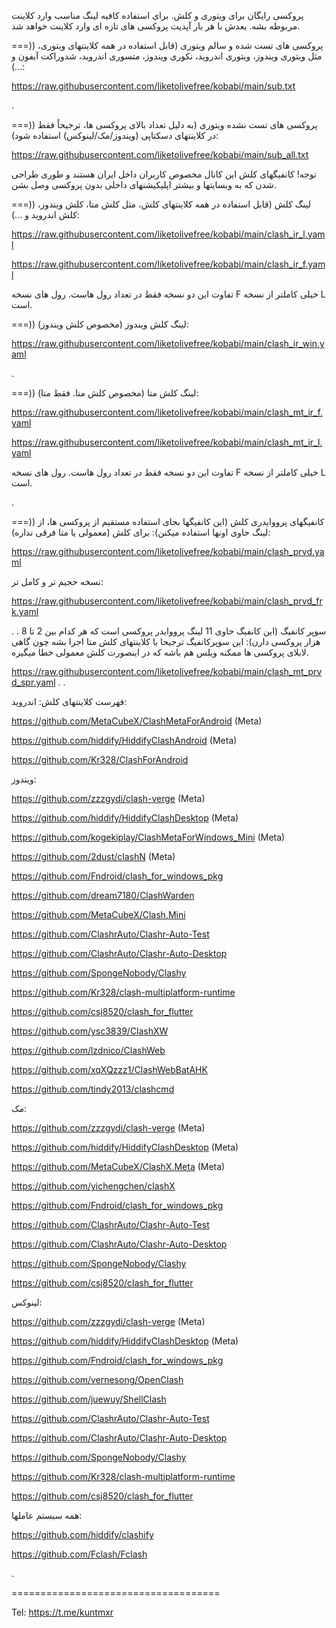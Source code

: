 پروکسی رایگان برای ویتوری و کلش.
برای استفاده کافیه لینگ مناسب وارد کلاینت مربوطه بشه. بعدش با هر بار آپدیت پروکسی های تازه ای وارد کلاینت خواهد شد.

===)) پروکسی های تست شده و سالم ویتوری (قابل استفاده در همه کلاینتهای ویتوری، مثل ویتوری ویندوز، ویتوری اندروید، نکوری ویندوز، متسوری اندروید، شدوراکت آیفون و ...):

https://raw.githubusercontent.com/liketolivefree/kobabi/main/sub.txt

.

===)) پروکسی های تست نشده ویتوری (به دلیل تعداد بالای پروکسی ها، ترجیحاً فقط در کلاینتهای دسکتاپی (ویندوز/مک/لینوکس) استفاده شود):

https://raw.githubusercontent.com/liketolivefree/kobabi/main/sub_all.txt


توجه! کانفیگهای کلش این کانال مخصوص کاربران داخل ایران هستند و طوری طراحی شدن که به وبسایتها و بیشتر اپلیکیشنهای داخلی بدون پروکسی وصل بشن.

===)) لینگ کلش (قابل استفاده در همه کلاینتهای کلش، مثل کلش متا، کلش ویندوز، کلش اندروید و ...):

https://raw.githubusercontent.com/liketolivefree/kobabi/main/clash_ir_l.yaml


https://raw.githubusercontent.com/liketolivefree/kobabi/main/clash_ir_f.yaml

تفاوت این دو نسخه فقط در تعداد رول هاست. رول های نسخه F خیلی کاملتر از نسخه L است.



===)) لینگ کلش ویندوز (مخصوص کلش ویندوز):


https://raw.githubusercontent.com/liketolivefree/kobabi/main/clash_ir_win.yaml



.


===)) لینگ کلش متا (مخصوص کلش متا. فقط متا):

https://raw.githubusercontent.com/liketolivefree/kobabi/main/clash_mt_ir_f.yaml


https://raw.githubusercontent.com/liketolivefree/kobabi/main/clash_mt_ir_l.yaml

تفاوت این دو نسخه فقط در تعداد رول هاست. رول های نسخه F خیلی کاملتر از نسخه L است.


.


===)) کانفیگهای پرووایدری کلش (این کانفیگها بجای استفاده مستقیم از پروکسی ها، از لینگ حاوی اونها استفاده میکنن):
برای کلش (معمولی یا متا فرقی نداره):

https://raw.githubusercontent.com/liketolivefree/kobabi/main/clash_prvd.yaml

نسخه حجیم تر و کامل تر:

https://raw.githubusercontent.com/liketolivefree/kobabi/main/clash_prvd_frk.yaml


.
.
سوپر کانفیگ (این کانفیگ حاوی 11 لینگ پرووایدر پروکسی است که هر کدام بین 2 تا 8 هزار پروکسی دارن):
این سوپرکانفیگ ترجیحا با کلاینتهای کلش متا اجرا بشه چون گاهی لابلای پروکسی ها ممکنه ویلس هم باشه که در اینصورت کلش معمولی خطا میگیره.


https://raw.githubusercontent.com/liketolivefree/kobabi/main/clash_mt_prvd_spr.yaml
.
.

فهرست کلاینتهای کلش:
اندروید:

https://github.com/MetaCubeX/ClashMetaForAndroid (Meta)

https://github.com/hiddify/HiddifyClashAndroid (Meta)

https://github.com/Kr328/ClashForAndroid


ویندوز:

https://github.com/zzzgydi/clash-verge (Meta)

https://github.com/hiddify/HiddifyClashDesktop (Meta)

https://github.com/kogekiplay/ClashMetaForWindows_Mini (Meta)

https://github.com/2dust/clashN (Meta)

https://github.com/Fndroid/clash_for_windows_pkg

https://github.com/dream7180/ClashWarden

https://github.com/MetaCubeX/Clash.Mini

https://github.com/ClashrAuto/Clashr-Auto-Test

https://github.com/ClashrAuto/Clashr-Auto-Desktop

https://github.com/SpongeNobody/Clashy

https://github.com/Kr328/clash-multiplatform-runtime

https://github.com/csj8520/clash_for_flutter

https://github.com/ysc3839/ClashXW

https://github.com/lzdnico/ClashWeb

https://github.com/xqXQzzz1/ClashWebBatAHK

https://github.com/tindy2013/clashcmd


مک:

https://github.com/zzzgydi/clash-verge (Meta)

https://github.com/hiddify/HiddifyClashDesktop (Meta)

https://github.com/MetaCubeX/ClashX.Meta (Meta)

https://github.com/yichengchen/clashX

https://github.com/Fndroid/clash_for_windows_pkg

https://github.com/ClashrAuto/Clashr-Auto-Test

https://github.com/ClashrAuto/Clashr-Auto-Desktop

https://github.com/SpongeNobody/Clashy

https://github.com/csj8520/clash_for_flutter


لینوکس:

https://github.com/zzzgydi/clash-verge (Meta)

https://github.com/hiddify/HiddifyClashDesktop (Meta)

https://github.com/Fndroid/clash_for_windows_pkg

https://github.com/vernesong/OpenClash

https://github.com/juewuy/ShellClash

https://github.com/ClashrAuto/Clashr-Auto-Test

https://github.com/ClashrAuto/Clashr-Auto-Desktop

https://github.com/SpongeNobody/Clashy

https://github.com/Kr328/clash-multiplatform-runtime

https://github.com/csj8520/clash_for_flutter


همه سیستم عاملها:

https://github.com/hiddify/clashify

https://github.com/Fclash/Fclash

.

====================================

Tel:
https://t.me/kuntmxr
